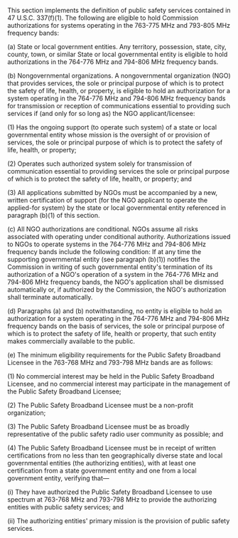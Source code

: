 This section implements the definition of public safety services contained in 47 U.S.C. 337(f)(1). The following are eligible to hold Commission authorizations for systems operating in the 763-775 MHz and 793-805 MHz frequency bands:
                          

(a) State or local government entities. Any territory, possession, state, city, county, town, or similar State or local governmental entity is eligible to hold authorizations in the 764-776 MHz and 794-806 MHz frequency bands.

(b) Nongovernmental organizations. A nongovernmental organization (NGO) that provides services, the sole or principal purpose of which is to protect the safety of life, health, or property, is eligible to hold an authorization for a system operating in the 764-776 MHz and 794-806 MHz frequency bands for transmission or reception of communications essential to providing such services if (and only for so long as) the NGO applicant/licensee:

(1) Has the ongoing support (to operate such system) of a state or local governmental entity whose mission is the oversight of or provision of services, the sole or principal purpose of which is to protect the safety of life, health, or property;

(2) Operates such authorized system solely for transmission of communication essential to providing services the sole or principal purpose of which is to protect the safety of life, health, or property; and

(3) All applications submitted by NGOs must be accompanied by a new, written certification of support (for the NGO applicant to operate the applied-for system) by the state or local governmental entity referenced in paragraph (b)(1) of this section.

(c) All NGO authorizations are conditional. NGOs assume all risks associated with operating under conditional authority. Authorizations issued to NGOs to operate systems in the 764-776 MHz and 794-806 MHz frequency bands include the following condition: If at any time the supporting governmental entity (see paragraph (b)(1)) notifies the Commission in writing of such governmental entity's termination of its authorization of a NGO's operation of a system in the 764-776 MHz and 794-806 MHz frequency bands, the NGO's application shall be dismissed automatically or, if authorized by the Commission, the NGO's authorization shall terminate automatically.

(d) Paragraphs (a) and (b) notwithstanding, no entity is eligible to hold an authorization for a system operating in the 764-776 MHz and 794-806 MHz frequency bands on the basis of services, the sole or principal purpose of which is to protect the safety of life, health or property, that such entity makes commercially available to the public.

(e) The minimum eligibility requirements for the Public Safety Broadband Licensee in the 763-768 MHz and 793-798 MHz bands are as follows:

(1) No commercial interest may be held in the Public Safety Broadband Licensee, and no commercial interest may participate in the management of the Public Safety Broadband Licensee;

(2) The Public Safety Broadband Licensee must be a non-profit organization;

(3) The Public Safety Broadband Licensee must be as broadly representative of the public safety radio user community as possible; and

(4) The Public Safety Broadband Licensee must be in receipt of written certifications from no less than ten geographically diverse state and local governmental entities (the authorizing entities), with at least one certification from a state government entity and one from a local government entity, verifying that—

(i) They have authorized the Public Safety Broadband Licensee to use spectrum at 763-768 MHz and 793-798 MHz to provide the authorizing entities with public safety services; and

(ii) The authorizing entities' primary mission is the provision of public safety services.

